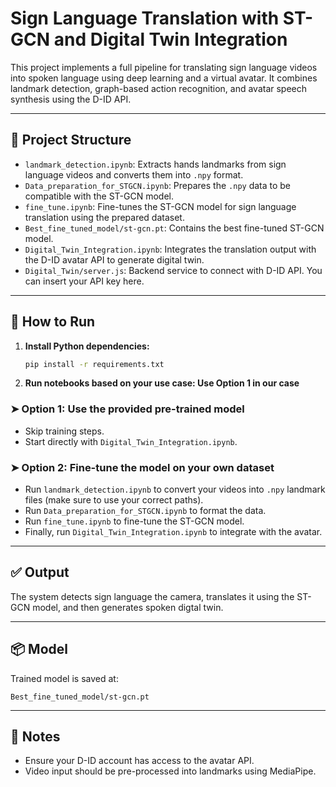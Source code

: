 # Sign Language Translation with ST-GCN and Digital Twin Integration

This project implements a full pipeline for translating sign language videos into spoken language using deep learning and a virtual avatar. It combines landmark detection, graph-based action recognition, and avatar speech synthesis using the D-ID API.

---

## 📁 Project Structure

- `landmark_detection.ipynb`: Extracts hands landmarks from sign language videos and converts them into `.npy` format.
- `Data_preparation_for_STGCN.ipynb`: Prepares the `.npy` data to be compatible with the ST-GCN model.
- `fine_tune.ipynb`: Fine-tunes the ST-GCN model for sign language translation using the prepared dataset.
- `Best_fine_tuned_model/st-gcn.pt`: Contains the best fine-tuned ST-GCN model.
- `Digital_Twin_Integration.ipynb`: Integrates the translation output with the D-ID avatar API to generate digital twin.
- `Digital_Twin/server.js`: Backend service to connect with D-ID API. You can insert your API key here.

---

## 🚀 How to Run

1. **Install Python dependencies:**
   ```bash
   pip install -r requirements.txt
   ```

2. **Run notebooks based on your use case: Use Option 1 in our case**

### ➤ Option 1: Use the provided pre-trained model
- Skip training steps.
- Start directly with `Digital_Twin_Integration.ipynb`.

### ➤ Option 2: Fine-tune the model on your own dataset
- Run `landmark_detection.ipynb` to convert your videos into `.npy` landmark files (make sure to use your correct paths).
- Run `Data_preparation_for_STGCN.ipynb` to format the data.
- Run `fine_tune.ipynb` to fine-tune the ST-GCN model.
- Finally, run `Digital_Twin_Integration.ipynb` to integrate with the avatar.


---

## ✅ Output

The system detects sign language the camera, translates it using the ST-GCN model, and then generates spoken digtal twin.

---

## 📦 Model

Trained model is saved at:
```
Best_fine_tuned_model/st-gcn.pt
```

---

## 📌 Notes

- Ensure your D-ID account has access to the avatar API.
- Video input should be pre-processed into landmarks using MediaPipe.

